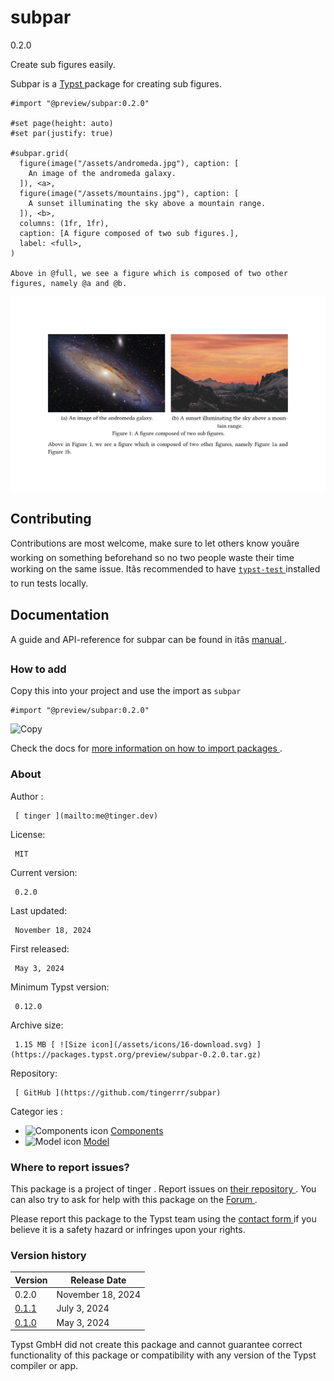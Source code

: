 #  subpar

0.2.0

Create sub figures easily.

Subpar is a [ Typst ](https://typst.app/) package for creating sub figures.

    
    
    #import "@preview/subpar:0.2.0"
    
    #set page(height: auto)
    #set par(justify: true)
    
    #subpar.grid(
      figure(image("/assets/andromeda.jpg"), caption: [
        An image of the andromeda galaxy.
      ]), <a>,
      figure(image("/assets/mountains.jpg"), caption: [
        A sunset illuminating the sky above a mountain range.
      ]), <b>,
      columns: (1fr, 1fr),
      caption: [A figure composed of two sub figures.],
      label: <full>,
    )
    
    Above in @full, we see a figure which is composed of two other figures, namely @a and @b.
    

![ex](https://github.com/typst/packages/raw/main/packages/preview/subpar/0.2.0/examples/example.png)

##  Contributing

Contributions are most welcome, make sure to let others know youâre working
on something beforehand so no two people waste their time working on the same
issue. Itâs recommended to have [ ` typst-test `
](https://github.com/tingerrr/typst-test) installed to run tests locally.

##  Documentation

A guide and API-reference for subpar can be found in itâs [ manual
](https://github.com/typst/packages/raw/main/packages/preview/subpar/0.2.0/doc/manual.pdf)
.

###  How to add

Copy this into your project and use the import as  ` subpar `

    
    
    #import "@preview/subpar:0.2.0"

![Copy](/assets/icons/16-copy.svg)

Check the docs for  [ more information on how to import packages
](https://typst.app/docs/reference/scripting/#packages) .

###  About

Author  :

     [ tinger ](mailto:me@tinger.dev)
License:

     MIT 
Current version:

     0.2.0 
Last updated:

     November 18, 2024 
First released:

     May 3, 2024 
Minimum Typst version:

     0.12.0 
Archive size:

     1.15 MB [ ![Size icon](/assets/icons/16-download.svg) ](https://packages.typst.org/preview/subpar-0.2.0.tar.gz)
Repository:

     [ GitHub ](https://github.com/tingerrr/subpar)
Categor  ies  :

    

  * ![Components icon](/assets/icons/16-package.svg) [ Components ](https://typst.app/universe/search/?category=components)
  * ![Model icon](/assets/icons/16-list-unordered.svg) [ Model ](https://typst.app/universe/search/?category=model)

###  Where to report issues?

This  package  is a project of  tinger  .  Report issues on  [ their
repository ](https://github.com/tingerrr/subpar) .  You can also try to ask
for help with this  package  on the  [ Forum ](https://forum.typst.app) .

Please report this  package  to the Typst team using the  [ contact form
](https://typst.app/contact) if you believe it is a safety hazard or infringes
upon your rights.

###  Version history

Version  |  Release Date   
---|---  
0.2.0  |  November 18, 2024   
[ 0.1.1 ](https://typst.app/universe/package/subpar/0.1.1/) |  July 3, 2024   
[ 0.1.0 ](https://typst.app/universe/package/subpar/0.1.0/) |  May 3, 2024   
  
Typst GmbH did not create this  package  and cannot guarantee correct
functionality of this  package  or compatibility with any version of the Typst
compiler or app.

